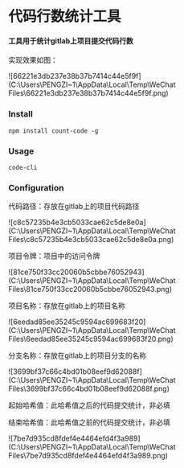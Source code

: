 # 代码行数统计工具

#### 工具用于统计gitlab上项目提交代码行数



实现效果如图：

![66221e3db237e38b37b7414c44e5f9f](C:\Users\PENGZI~1\AppData\Local\Temp\WeChat Files\66221e3db237e38b37b7414c44e5f9f.png)



### Install

```
npm install count-code -g
```



### Usage

```
code-cli
```



### Configuration

代码路径：存放在gitlab上的项目代码路径

![c8c57235b4e3cb5033cae62c5de8e0a](C:\Users\PENGZI~1\AppData\Local\Temp\WeChat Files\c8c57235b4e3cb5033cae62c5de8e0a.png)



项目令牌：项目中的访问令牌

![81ce750f33cc20060b5cbbe76052943](C:\Users\PENGZI~1\AppData\Local\Temp\WeChat Files\81ce750f33cc20060b5cbbe76052943.png)



项目名称：存放在gitlab上的项目名称

![6eedad85ee35245c9594ac699683f20](C:\Users\PENGZI~1\AppData\Local\Temp\WeChat Files\6eedad85ee35245c9594ac699683f20.png)



分支名称：存放在gitlab上的项目分支的名称

![3699bf37c66c4bd01b08eef9d62088f](C:\Users\PENGZI~1\AppData\Local\Temp\WeChat Files\3699bf37c66c4bd01b08eef9d62088f.png)



起始哈希值：此哈希值之后的代码提交统计，非必填

结束哈希值：此哈希值之前的代码提交统计，非必填

![7be7d935cd8fdef4e4464efd4f3a989](C:\Users\PENGZI~1\AppData\Local\Temp\WeChat Files\7be7d935cd8fdef4e4464efd4f3a989.png)

